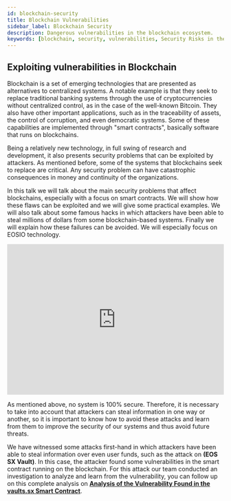 ```yaml
---
id: blockchain-security
title: Blockchain Vulnerabilities
sidebar_label: Blockchain Security
description: Dangerous vulnerabilities in the blockchain ecosystem.
keywords: [blockchain, security, vulnerabilities, Security Risks in the Blockchain Ecosystem, EOSIO, EOS, EOS Costa Rica, eosio.io, What is Security, What is the Blockchain Security]
---
```

## Exploiting vulnerabilities in Blockchain

Blockchain is a set of emerging technologies that are presented as alternatives to centralized systems. A notable example is that they seek to replace traditional banking systems through the use of cryptocurrencies without centralized control, as in the case of the well-known Bitcoin. They also have other important applications, such as in the traceability of assets, the control of corruption, and even democratic systems. Some of these capabilities are implemented through "smart contracts", basically software that runs on blockchains.

Being a relatively new technology, in full swing of research and development, it also presents security problems that can be exploited by attackers. As mentioned before, some of the systems that blockchains seek to replace are critical. Any security problem can have catastrophic consequences in money and continuity of the organizations.

In this talk we will talk about the main security problems that affect blockchains, especially with a focus on smart contracts. We will show how these flaws can be exploited and we will give some practical examples. We will also talk about some famous hacks in which attackers have been able to steal millions of dollars from some blockchain-based systems. Finally we will explain how these failures can be avoided. We will especially focus on EOSIO technology.

<iframe width="100%" height="350" src="https://www.youtube.com/embed/tss1d0sow0o" frameBorder="0" allowFullScreen loading="lazy"></iframe> 

As mentioned above, no system is 100% secure. Therefore, it is necessary to take into account that attackers can steal information in one way or another, so it is important to know how to avoid these attacks and learn from them to improve the security of our systems and thus avoid future threats.

We have witnessed some attacks first-hand in which attackers have been able to steal information over even user funds, such as the attack on **(EOS SX Vault)**. In this case, the attacker found some vulnerabilities in the smart contract running on the blockchain. For this attack our team conducted an investigation to analyze and learn from the vulnerability, you can follow up on this complete analysis on **[Analysis of the Vulnerability Found in the vaults.sx Smart Contract](https://eoscostarica.medium.com/analysis-of-the-vulnerability-found-in-the-vaults-sx-smart-contract-445c8c968b5f)**.


